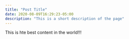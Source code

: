 ```yaml
---
title: "Post Title"
date: 2020-08-09T16:29:23-05:00
description: "This is a short description of the page"
---
```


This is hte best content in the world!!!